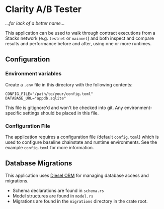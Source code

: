 # Clarity A/B Tester
_*...for lack of a better name...*_

This application can be used to walk through contract executions from a Stacks network (e.g. `testnet` or `mainnet`) and both inspect and compare results and performance before and after, using one or more runtimes.

## Configuration
### Environment variables
Create a `.env` file in this directory with the following contents:
```
CONFIG_FILE="/path/to/your/config.toml"
DATABASE_URL="appdb.sqlite"
```
This file is gitignore'd and won't be checked into git. Any environment-specific settings should be placed in this file.

### Configuration File
The application requires a configuration file (default `config.toml`) which is used to configure baseline chainstate and runtime environments. See the example `config.toml` for more information.

## Database Migrations
This application uses [Diesel ORM](https://diesel.rs/) for managing database access and migrations.
- Schema declarations are found in `schema.rs`
- Model structures are found in `model.rs`
- Migrations are found in the `migrations` directory in the crate root.